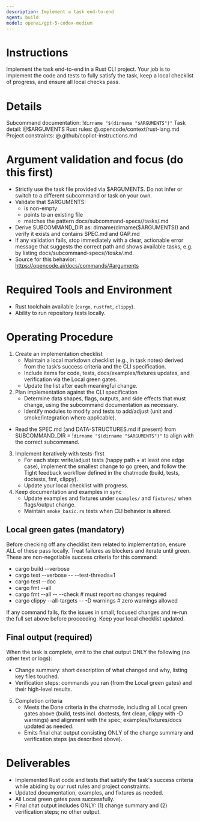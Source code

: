 ```yaml
---
description: Implement a task end-to-end
agent: build
model: openai/gpt-5-codex-medium
---
```

# Instructions
Implement the task end-to-end in a Rust CLI project. Your job is to implement the code and tests to fully satisfy the task, keep a local checklist of progress, and ensure all local checks pass.

# Details
Subcommand documentation: !`dirname "$(dirname "$ARGUMENTS")"`
Task detail: @$ARGUMENTS
Rust rules: @.opencode/context/rust-lang.md
Project constraints: @.github/copilot-instructions.md

# Argument validation and focus (do this first)
- Strictly use the task file provided via $ARGUMENTS. Do not infer or switch to a different subcommand or task on your own.
- Validate that $ARGUMENTS:
	- is non-empty
	- points to an existing file
	- matches the pattern docs/subcommand-specs/<subcommand>/tasks/<task>.md
- Derive SUBCOMMAND_DIR as: dirname(dirname($ARGUMENTS)) and verify it exists and contains SPEC.md and GAP.md
- If any validation fails, stop immediately with a clear, actionable error message that suggests the correct path and shows available tasks, e.g. by listing docs/subcommand-specs/*/tasks/*.md.
- Source for this behavior: https://opencode.ai/docs/commands/#arguments

# Required Tools and Environment
- Rust toolchain available (`cargo`, `rustfmt`, `clippy`).
- Ability to run repository tests locally.

# Operating Procedure
1. Create an implementation checklist
	- Maintain a local markdown checklist (e.g., in task notes) derived from the task’s success criteria and the CLI specification.
	- Include items for code, tests, docs/examples/fixtures updates, and verification via the Local green gates.
	- Update the list after each meaningful change.
2. Plan implementation against the CLI specification
	- Determine data shapes, flags, outputs, and side effects that must change, using the subcommand documentation as necessary.
	- Identify modules to modify and tests to add/adjust (unit and smoke/integration where applicable).
  - Read the SPEC.md (and DATA-STRUCTURES.md if present) from SUBCOMMAND_DIR = !`dirname "$(dirname "$ARGUMENTS")"` to align with the correct subcommand.
3. Implement iteratively with tests-first
	- For each step: write/adjust tests (happy path + at least one edge case), implement the smallest change to go green, and follow the Tight feedback workflow defined in the chatmode (build, tests, doctests, fmt, clippy).
	- Update your local checklist with progress.
4. Keep documentation and examples in sync
	- Update examples and fixtures under `examples/` and `fixtures/` when flags/output change.
	- Maintain `smoke_basic.rs` tests when CLI behavior is altered.

## Local green gates (mandatory)
Before checking off any checklist item related to implementation, ensure ALL of these pass locally. Treat failures as blockers and iterate until green. These are non-negotiable success criteria for this command:

- cargo build --verbose
- cargo test --verbose -- --test-threads=1
- cargo test --doc
- cargo fmt --all
- cargo fmt --all -- --check  # must report no changes required
- cargo clippy --all-targets -- -D warnings  # zero warnings allowed

If any command fails, fix the issues in small, focused changes and re-run the full set above before proceeding. Keep your local checklist updated.
 
## Final output (required)
When the task is complete, emit to the chat output ONLY the following (no other text or logs):

- Change summary: short description of what changed and why, listing key files touched.
- Verification steps: commands you ran (from the Local green gates) and their high-level results.

5. Completion criteria
	- Meets the Done criteria in the chatmode, including all Local green gates above (build, tests incl. doctests, fmt clean, clippy with -D warnings) and alignment with the spec; examples/fixtures/docs updated as needed.
	- Emits final chat output consisting ONLY of the change summary and verification steps (as described above).

# Deliverables
- Implemented Rust code and tests that satisfy the task's success criteria while abiding by our rust rules and project constraints.
- Updated documentation, examples, and fixtures as needed.
- All Local green gates pass successfully.
- Final chat output includes ONLY: (1) change summary and (2) verification steps; no other output.